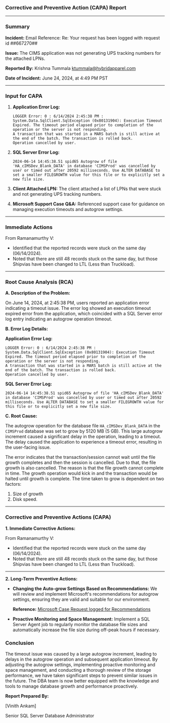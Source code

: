 ### Corrective and Preventive Action (CAPA) Report

---

### Summary

**Incident:** Email Reference: Re: Your request has been logged with request id ##667270##

**Issue:** The CIMS application was not generating UPS tracking numbers for the attached LPNs.

**Reported By:** Krishna Tummala [ktummala@hybridapparel.com](mailto:ktummala@hybridapparel.com)

**Date of Incident:** June 24, 2024, at 4:49 PM PST

---

### Input for CAPA

1. **Application Error Log:**
    
    ```
    LOGGER Error: 0 : 6/14/2024 2:45:38 PM : System.Data.SqlClient.SqlException (0x80131904): Execution Timeout Expired. The timeout period elapsed prior to completion of the operation or the server is not responding.
    A transaction that was started in a MARS batch is still active at the end of the batch. The transaction is rolled back.
    Operation cancelled by user.
    
    ```
    
2. **SQL Server Error Log:**
    
    ```
    2024-06-14 14:45:38.51 spid65 Autogrow of file 'HA_cIMSDev_Blank_DATA' in database 'CIMSProd' was cancelled by user or timed out after 20592 milliseconds. Use ALTER DATABASE to set a smaller FILEGROWTH value for this file or to explicitly set a new file size.
    
    ```
    
3. **Client Attached LPN:**
The client attached a list of LPNs that were stuck and not generating UPS tracking numbers.
4. **Microsoft Support Case Q&A:**
Referenced support case for guidance on managing execution timeouts and autogrow settings.

---

### Immediate Actions

From Ramanamurthy V:

- Identified that the reported records were stuck on the same day (06/14/2024).
- Noted that there are still 48 records stuck on the same day, but those Shipvias have been changed to LTL (Less than Truckload).

---

### Root Cause Analysis (RCA)

**A. Description of the Problem:**

On June 14, 2024, at 2:45:38 PM, users reported an application error indicating a timeout issue. The error log showed an execution timeout expired error from the application, which coincided with a SQL Server error log entry indicating an autogrow operation timeout.

**B. Error Log Details:**

**Application Error Log:**

```
LOGGER Error: 0 : 6/14/2024 2:45:38 PM : System.Data.SqlClient.SqlException (0x80131904): Execution Timeout Expired. The timeout period elapsed prior to completion of the operation or the server is not responding.
A transaction that was started in a MARS batch is still active at the end of the batch. The transaction is rolled back.
Operation cancelled by user.

```

**SQL Server Error Log:**

```
2024-06-14 14:45:38.51 spid65 Autogrow of file 'HA_cIMSDev_Blank_DATA' in database 'CIMSProd' was cancelled by user or timed out after 20592 milliseconds. Use ALTER DATABASE to set a smaller FILEGROWTH value for this file or to explicitly set a new file size.

```

**C. Root Cause:**

The autogrow operation for the database file `HA_cIMSDev_Blank_DATA` in the `CIMSProd` database was set to grow by 5120 MB (5 GB). This large autogrow increment caused a significant delay in the operation, leading to a timeout. The delay caused the application to experience a timeout error, resulting in the user-facing issue.

The error indicates that the transaction/session cannot wait until the file growth completes and then the session is cancelled. Due to that, the file growth is also cancelled. The reason is that the file growth cannot complete in time. The growth operation would kick in and the transaction would be halted until growth is complete. The time taken to grow is dependent on two factors:

1. Size of growth
2. Disk speed.

---

### Corrective and Preventive Actions (CAPA)

**1. Immediate Corrective Actions:**


From Ramanamurthy V:

- Identified that the reported records were stuck on the same day (06/14/2024).
- Noted that there are still 48 records stuck on the same day, but those Shipvias have been changed to LTL (Less than Truckload).

---

**2. Long-Term Preventive Actions:**

- **Changing the Auto-grow Settings Based on Recommendations:**
We will review and implement Microsoft's recommendations for autogrow settings, ensuring they are valid and suitable for our environment.
    
    **Reference:** [Microsoft Case Request logged for Recommendations](https://learn.microsoft.com/en-us/answers/questions/1722897/execution-timeout-expired-error-with-ups-api-reque?page=1&orderby=Helpful&comment=answer-1556448&sharingId=332E480B15C1EE13)
    
- **Proactive Monitoring and Space Management:**
Implement a SQL Server Agent job to regularly monitor the database file sizes and automatically increase the file size during off-peak hours if necessary.
    

### Conclusion

The timeout issue was caused by a large autogrow increment, leading to delays in the autogrow operation and subsequent application timeout. By adjusting the autogrow settings, implementing proactive monitoring and space management, and conducting a thorough review of the storage performance, we have taken significant steps to prevent similar issues in the future. The DBA team is now better equipped with the knowledge and tools to manage database growth and performance proactively.

**Report Prepared By:**

[Vinith Ankam]

Senior SQL Server Database Administrator
